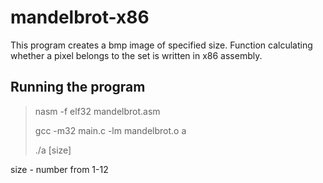 # mandelbrot-x86
This program creates a bmp image of specified size. Function calculating whether a pixel belongs to the set is written in x86 assembly.

## Running the program
> nasm -f elf32 mandelbrot.asm
> 
> gcc -m32 main.c -lm mandelbrot.o a
> 
> ./a [size]

size - number from 1-12
